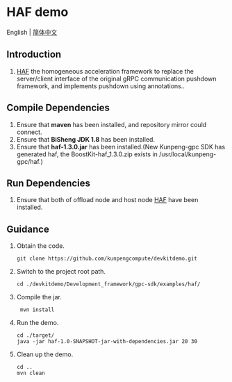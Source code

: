 # **HAF demo**

English | [简体中文](README.md)

## Introduction

1. [HAF](https://www.hikunpeng.com/document/detail/en/kunpengbds/appAccelFeatures/sqlqueryaccelf/kunpengomnidata_20_0002.html) the homogeneous acceleration framework  to replace the server/client interface of the original gRPC communication pushdown framework, and implements pushdown using annotations..

## Compile Dependencies

1. Ensure that **maven** has been installed, and repository mirror could connect.
2. Ensure that **BiSheng JDK 1.8** has been installed.
3. Ensure that **haf-1.3.0.jar** has been installed.(New Kunpeng-gpc SDK has generated haf, the BoostKit-haf_1.3.0.zip exists in /usr/local/kunpeng-gpc/haf.) 

## Run Dependencies
1. Ensure that both of offload node and host node [HAF](https://www.hikunpeng.com/document/detail/en/kunpengbds/appAccelFeatures/sqlqueryaccelf/kunpengomnidata_20_0018.html) have been installed.



## Guidance

1. Obtain the code.

   ```shell
   git clone https://github.com/kunpengcompute/devkitdemo.git
   ```

2. Switch to the project root path.

   ```shell
   cd ./devkitdemo/Development_framework/gpc-sdk/examples/haf/
   ```

3. Compile the jar.

   ```shell
    mvn install
   ```

4. Run the demo.

   ```shell
   cd ./target/
   java -jar haf-1.0-SNAPSHOT-jar-with-dependencies.jar 20 30
   ```

5. Clean up the demo.

   ```shell
   cd ..
   mvn clean
   ```
